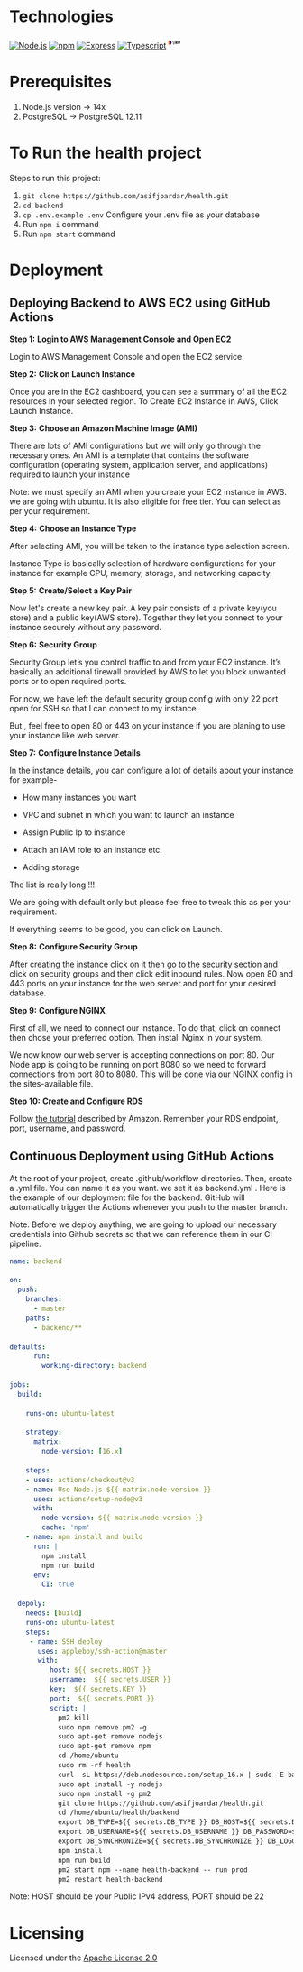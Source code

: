 # **Technologies**

<a href="https://nodejs.org/" title="Node.js"><img src="https://github.com/get-icon/geticon/raw/master/icons/nodejs-icon.svg" alt="Node.js" width="21px" height="21px"></a>
<a href="https://www.npmjs.com/" title="npm"><img src="https://github.com/get-icon/geticon/raw/master/icons/npm.svg" alt="npm" width="21px" height="21px"></a>
<a href="https://expressjs.com/" title="Express"><img src="https://s3-us-west-2.amazonaws.com/assets.blog.serverless.com/express_js.png" alt="Express" width="21px" height="21px"></a>
<a href="https://www.typescriptlang.org/" title="Typescript"><img src="https://github.com/get-icon/geticon/raw/master/icons/typescript-icon.svg" alt="Typescript" width="21px" height="21px"></a>
<a href="https://typeorm.io/" title="Typeorm"><img src="https://raw.githubusercontent.com/typeorm/typeorm/master/resources/logo_big.png" alt="typeorm" width="21px" height="21px"></a>

# **Prerequisites**
 1. Node.js version -> 14x
 2. PostgreSQL -> PostgreSQL 12.11

# **To Run the health project**
Steps to run this project:
1. ```git clone https://github.com/asifjoardar/health.git```
2. ```cd backend```
3. ```cp .env.example .env```
   Configure your .env file as your database
4. Run `npm i` command
5. Run `npm start` command

# **Deployment**
## **Deploying Backend to AWS EC2 using GitHub Actions**

**Step 1:** **Login to AWS Management Console and Open EC2**

<p>Login to AWS Management Console and open the EC2 service.</p>

**Step 2:** **Click on Launch Instance**
<p> Once you are in the EC2 dashboard, you can see a summary of all the EC2 resources in your selected region. To Create EC2 Instance in AWS, Click Launch Instance.</p>

**Step 3:** **Choose an Amazon Machine Image (AMI)**
<p>There are lots of AMI configurations but we will only go through the necessary ones. An AMI is a template that contains the software configuration (operating system, application server, and applications) required to launch your instance</p>

<p>Note: we must specify an AMI when you create your EC2 instance in AWS.
we are going with ubuntu. It is also eligible for free tier. You can select as per your requirement. </p>

**Step 4:**  **Choose an Instance Type**
<p>After selecting AMI, you will be taken to the instance type selection screen.</p>
<p>Instance Type is basically selection of hardware configurations for your instance for example CPU, memory, storage, and networking capacity. </p>

**Step 5:** **Create/Select a Key Pair**
<p>Now let's create a new key pair. A key pair consists of a private key(you store) and a public key(AWS store). Together they let you connect to your instance securely without any password.</p>

**Step 6:** **Security Group**
<p>Security Group let’s you control traffic to and from your EC2 instance. It’s basically an additional firewall provided by AWS to let you block unwanted ports or to open required ports.</p>
<p>For now, we have left the default security group config with only 22 port open for SSH so that I can connect to my instance.</p>
<p>But , feel free to open 80 or 443 on your instance if you are planing to use your instance like web server.</p>

**Step 7:** **Configure Instance Details**
<p>In the instance details, you can configure a lot of details about your instance for example- </p>

* How many instances you want

* VPC and subnet in which you want to launch an instance

* Assign Public Ip to instance

* Attach an IAM role to an instance etc.

* Adding storage

<p>The list is really long !!!</p>

<p>We are going with default only but please feel free to tweak this as per your requirement.</p>

<p>If everything seems to be good, you can click on Launch.</p>

**Step 8:** **Configure Security Group**
<p> After creating the instance click on it then go to the security section and click on security groups and then click edit inbound rules. Now open 80 and 443 ports on your instance for the web server and port for your desired database.</p>

**Step 9:** **Configure NGINX**

<p>First of all, we need to connect our instance. To do that, click on connect then chose your preferred option. Then install Nginx in your system.</p>
<p>We now know our web server is accepting connections on port 80. Our Node app is going to be running on port 8080 so we need to forward connections from port 80 to 8080. This will be done via our NGINX config in the sites-available file.</p>

**Step 10:** **Create and Configure RDS**

<p>Follow <a href="https://docs.aws.amazon.com/AmazonRDS/latest/UserGuide/CHAP_Tutorials.WebServerDB.CreateDBInstance.html">the tutorial</a> described by Amazon. Remember your RDS endpoint, port, username, and password.</p>

## **Continuous Deployment using GitHub Actions**
<p>At the root of your project, create .github/workflow directories. Then, create a .yml file. You can name it as you want. we set it as backend.yml . Here is the example of our deployment file for the backend. GitHub will automatically trigger the Actions whenever you push to the master branch.</p>

<p>Note: Before we deploy anything, we are going to upload our necessary credentials into Github secrets so that we can reference them in our CI pipeline.</p>

```yml
name: backend

on:
  push:
    branches:
      - master
    paths:
      - backend/**

defaults:
      run:
        working-directory: backend

jobs:
  build:

    runs-on: ubuntu-latest

    strategy:
      matrix:
        node-version: [16.x]

    steps:
    - uses: actions/checkout@v3
    - name: Use Node.js ${{ matrix.node-version }}
      uses: actions/setup-node@v3
      with:
        node-version: ${{ matrix.node-version }}
        cache: 'npm'
    - name: npm install and build
      run: |
        npm install
        npm run build
      env: 
        CI: true
        
  depoly:
    needs: [build]
    runs-on: ubuntu-latest
    steps:
     - name: SSH deploy
       uses: appleboy/ssh-action@master
       with:
          host: ${{ secrets.HOST }}
          username:  ${{ secrets.USER }}
          key:  ${{ secrets.KEY }}
          port:  ${{ secrets.PORT }}
          script: |
            pm2 kill
            sudo npm remove pm2 -g
            sudo apt-get remove nodejs
            sudo apt-get remove npm
            cd /home/ubuntu
            sudo rm -rf health
            curl -sL https://deb.nodesource.com/setup_16.x | sudo -E bash -
            sudo apt install -y nodejs
            sudo npm install -g pm2
            git clone https://github.com/asifjoardar/health.git
            cd /home/ubuntu/health/backend
            export DB_TYPE=${{ secrets.DB_TYPE }} DB_HOST=${{ secrets.DB_HOST }} DB_PORT=${{ secrets.DB_PORT }}
            export DB_USERNAME=${{ secrets.DB_USERNAME }} DB_PASSWORD=${{ secrets.DB_PASSWORD }} DB_NAME=${{ secrets.DB_NAME }}
            export DB_SYNCHRONIZE=${{ secrets.DB_SYNCHRONIZE }} DB_LOGGING=${{ secrets.DB_LOGGING }}
            npm install
            npm run build
            pm2 start npm --name health-backend -- run prod
            pm2 restart health-backend
 ```           

<p>Note: HOST should be your Public IPv4 address, PORT should be 22</p>




# **Licensing**
Licensed under the [Apache License 2.0](LIENSE)

